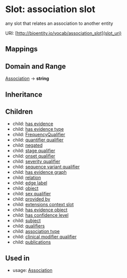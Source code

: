 # Slot: association slot


any slot that relates an association to another entity

URI: [http://bioentity.io/vocab/association_slot](slot_uri)
## Mappings

## Domain and Range

[Association](Association.md) -> **string**
## Inheritance

## Children

 *  child: [has evidence](has_evidence.md)
 *  child: [has evidence type](has_evidence_type.md)
 *  child: [FrequencyQualifier](FrequencyQualifier.md)
 *  child: [quantifier qualifier](quantifier_qualifier.md)
 *  child: [negated](negated.md)
 *  child: [stage qualifier](stage_qualifier.md)
 *  child: [onset qualifier](onset_qualifier.md)
 *  child: [severity qualifier](severity_qualifier.md)
 *  child: [sequence variant qualifier](sequence_variant_qualifier.md)
 *  child: [has evidence graph](has_evidence_graph.md)
 *  child: [relation](relation.md)
 *  child: [edge label](edge_label.md)
 *  child: [object](object.md)
 *  child: [sex qualifier](sex_qualifier.md)
 *  child: [provided by](provided_by.md)
 *  child: [extensions context slot](extensions_context_slot.md)
 *  child: [has evidence object](has_evidence_object.md)
 *  child: [has confidence level](has_confidence_level.md)
 *  child: [subject](subject.md)
 *  child: [qualifiers](qualifiers.md)
 *  child: [association type](association_type.md)
 *  child: [clinical modifier qualifier](clinical_modifier_qualifier.md)
 *  child: [publications](publications.md)
## Used in

 *  usage: [Association](Association.md)
